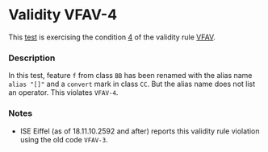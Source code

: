# Validity VFAV-4

This [test](.) is exercising the condition [4](../Readme.md) of the validity rule [VFAV](../../vfav/Readme.md).

### Description

In this test, feature `f` from class `BB` has been renamed with the alias name `alias "[]"` and a `convert` mark in class `CC`. But the alias name does not list an operator. This violates `VFAV-4`.

### Notes

* ISE Eiffel (as of 18.11.10.2592 and after) reports this validity rule violation using the old code `VFAV-3`.
